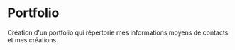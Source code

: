 # Portfolio
Création d'un portfolio qui répertorie mes informations,moyens de contacts et mes créations.

